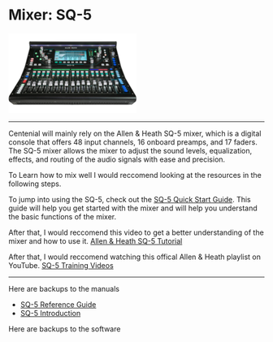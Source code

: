 # Mixer: SQ-5
<img src = "SQ-5.png" width="50%" height = "50%">

---
Centenial will mainly rely on the Allen & Heath SQ-5 mixer, which is a digital console that offers 48 input channels, 16 onboard preamps, and 17 faders. The SQ-5 mixer allows the mixer to adjust the sound levels, equalization, effects, and routing of the audio signals with ease and precision.

To Learn how to mix well I would reccomend looking at the resources in the following steps.

To jump into using the SQ-5, check out the [SQ-5 Quick Start Guide](SQ5_Introduction.pdf). This guide will help you get started with the mixer and will help you understand the basic functions of the mixer.

After that, I would reccomend this video to get a better understanding of the mixer and how to use it. [Allen & Heath SQ-5 Tutorial](https://youtu.be/wSR4AUP3kjU)

After that, I would reccomend watching this offical Allen & Heath playlist on YouTube. [SQ-5 Training Videos](https://youtu.be/u1WkHNs52NI)


---
Here are backups to the manuals
- [SQ-5 Reference Guide](SQ_ReferenceGuide.pdf)
- [SQ-5 Introduction](SQ5_Introduction.pdf)

Here are backups to the software


